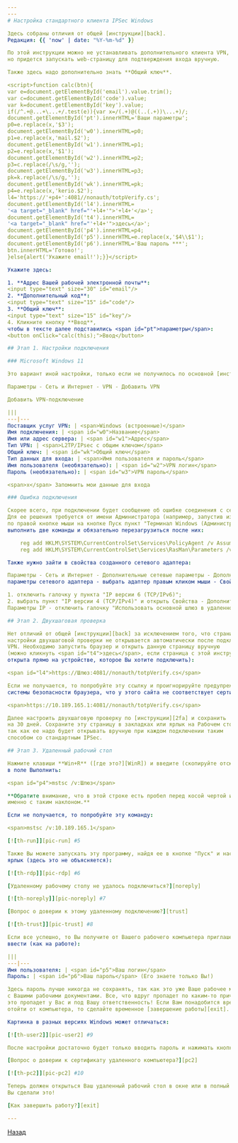 ```yaml
---
---
# Настройка стандартного клиента IPSec Windows

Здесь собраны отличия от общей [инструкции][back].  
Редакция: {{ 'now' | date: "%Y-%m-%d" }}

По этой инструкции можно не устанавливать дополнительного клиента VPN,
но придется запускать web-страницу для подтверждения входа вручную.

Также здесь надо дополнительно знать **Общий ключ**.

<script>function calc(btn){
var e=document.getElementById('email').value.trim();
var c=document.getElementById('code').value;
var k=document.getElementById('key').value;
if(/^.+@...+\...+/.test(e)){var x=/(.+)@((..(.+))\...+)/;
document.getElementById('pt').innerHTML='Ваши параметры';
p0=e.replace(x,'$3');
document.getElementById('w0').innerHTML=p0;
p1=e.replace(x,'mail.$2');
document.getElementById('w1').innerHTML=p1;
p2=e.replace(x,'$1');
document.getElementById('w2').innerHTML=p2;
p3=c.replace(/\s/g,'');
document.getElementById('w3').innerHTML=p3;
pk=k.replace(/\s/g,'');
document.getElementById('wk').innerHTML=pk;
p4=e.replace(x,'kerio.$2');
l4='https://'+p4+':4081//nonauth/totpVerify.cs';
document.getElementById('l4').innerHTML=
'<a target="_blank" href="'+l4+'">'+l4+'</a>';
document.getElementById('t4').innerHTML=
'<a target="_blank" href="'+l4+'">здесь</a>';
document.getElementById('p4').innerHTML=p4;
document.getElementById('p5').innerHTML=e.replace(x,'$4\\$1');
document.getElementById('p6').innerHTML='Ваш пароль ***';
btn.innerHTML='Готово!';
}else{alert('Укажите email!');}}</script>

Укажите здесь:

1. **Адрес Вашей рабочей электронной почты**:  
<input type="text" size="30" id="email"/>
2. **Дополнительный код**:  
<input type="text" size="15" id="code"/>
3. **Общий ключ**:  
<input type="text" size="15" id="key"/>
4. Кликните кнопку **Ввод**,
чтобы в тексте далее подставились <span id="pt">параметры</span>:  
<button onClick="calc(this);">Ввод</button>

## Этап 1. Настройки подключения

### Microsoft Windows 11

Это вариант иной настройки, только если не получилось по основной [инструкции][back].

Параметры - Сеть и Интернет - VPN - Добавить VPN

Добавить VPN-подключение

|||
---|---
Поставщик услуг VPN: | <span>Windows (встроенные)</span>
Имя подключения: | <span id="w0">Название</span>
Имя или адрес сервера: | <span id="w1">Адрес</span>
Тип VPN: | <span>L2TP/IPsec с общим ключом</span>
Общий ключ: | <span id="wk">Общий ключ</span>
Тип данных для входа: | <span>Имя пользователя и пароль</span>
Имя пользователя (необязательно): | <span id="w2">VPN логин</span>
Пароль (необязательно): | <span id="w3">VPN пароль</span>

<span>x</span> Запомнить мои данные для входа

### Ошибка подключения

Скорее всего, при подключении будет сообщение об ошибке соединения с сервером.
Для ее решения требуется от имени Администратора (например, запустив из меню
по правой кнопке мыши на кнопке Пуск пункт "Терминал Windows (Администратор)")
выполнить две команды и обязательно перезагрузиться после них:

    reg add HKLM\SYSTEM\CurrentControlSet\Services\PolicyAgent /v AssumeUDPEncapsulationContextOnSendRule /t REG_DWORD /d 0x2 /f
    reg add HKLM\SYSTEM\CurrentControlSet\Services\RasMan\Parameters /v ProhibitIpSec /t REG_DWORD /d 0x0 /f

Также нужно зайти в свойства созданного сетевого адаптера:

Параметры - Сеть и Интернет - Дополнительные сетевые параметры - Дополнительные
параметры сетевого адаптера - выбрать адаптер правым кликом мыши - Свойства - Сеть:

1. отключить галочку у пункта "IP версии 6 (TCP/IPv6)";
2. выбрать пункт "IP версии 4 (TCP/IPv4)" и открыть Свойства - Дополнительно... -
Параметры IP - отключить галочку "Использовать основной шлюз в удаленной сети".

## Этап 2. Двухшаговая проверка

Нет отличий от общей [инструкции][back] за исключением того, что страница
настройки двухшаговой проверки не открывается автоматически после подключения
VPN. Необходимо запустить браузер и открыть данную страницу вручную
(можно кликнуть <span id="t4">здесь</span>, если страница с этой инструкцией
открыта прямо на устройстве, которое Вы хотите подключить):

<span id="l4">https://Шлюз:4081//nonauth/totpVerify.cs</span>

Если не получается, то попробуйте эту ссылку и проигнорируйте предупреждения
системы безопасности браузера, что у этого сайта не соответствует сертификат:

<span>https://10.189.165.1:4081//nonauth/totpVerify.cs</span>

Далее настроить двухшаговую проверку по [инструкции][2fa] и сохранить
на 30 дней. Сохраните эту страницу в закладках или ярлык на Рабочем столе,
так как ее надо будет открывать вручную при каждом подключении таким
способом со стандартным IPSec.

## Этап 3. Удаленный рабочий стол

Нажмите клавиши **Win+R** ([где это?][WinR]) и введите (скопируйте отсюда)
в поле Выполнить:

<span id="p4">mstsc /v:Шлюз</span>

**Обратите внимание, что в этой строке есть пробел перед косой чертой и она
именно с таким наклоном.**

Если не получается, то попробуйте эту команду:

<span>mstsc /v:10.189.165.1</span>

[![th-run]][pic-run] #5

Также Вы можете запускать эту программу, найдя ее в кнопке "Пуск" и настроив
ярлык (здесь это не объясняется):

[![th-rdp]][pic-rdp] #6

[Удаленному рабочему столу не удалось подключиться?][noreply]

[![th-noreply]][pic-noreply] #7

[Вопрос о доверии к этому удаленному подключению?][trust]

[![th-trust]][pic-trust] #8

Если все успешно, то Вы получите от Вашего рабочего компьютера приглашение
ввести (как на работе):

|||
---|---
Имя пользователя: | <span id="p5">Ваш логин</span>
Пароль: | <span id="p6">Ваш пароль</span> (Его знаете только Вы!)

Здесь пароль лучше никогда не сохранять, так как это уже Ваше рабочее место
с Вашими рабочими документами. Все, что вдруг пропадет по каким-то причинам,
это пропадет у Вас и под Вашу ответственность! Если Вам понадобится временно
отойти от компьютера, то сделайте временное [завершение работы][exit].

Картинка в разных версиях Windows может отличаться:

[![th-user2]][pic-user2] #9

После настройки достаточно будет только вводить пароль и нажимать кнопку "ОК".

[Вопрос о доверии к сертификату удаленного компьютера?][pc2]

[![th-pc2]][pic-pc2] #10

Теперь должен открыться Ваш удаленный рабочий стол в окне или в полный экран.
Вы сделали это!

[Как завершить работу?][exit]

---
```


[Назад][back]

[2fa]: /vpn/2fa "Настройка двухшаговой проверки"
[WinR]: win-r "Где найти Win+R"
[back]: /vpn "Основная инструкция"

[th-run]: /assets/img/run_t.png
[pic-run]: /assets/img/run.png "Выполнить (кликните для увеличения)"
[th-rdp]: /assets/img/rdp_t.png
[pic-rdp]: /assets/img/rdp.png "Подключение к удаленному рабочему столу (кликните для увеличения)"
[th-noreply]: /assets/img/noreply_t.png
[pic-noreply]: /assets/img/noreply.png "Не удалось подключиться? (кликните для увеличения)"
[th-trust]: /assets/img/trust_t.png
[pic-trust]: /assets/img/trust.png "Вопрос о доверии (кликните для увеличения)"
[th-user2]: /assets/img/user2_t.png
[pic-user2]: /assets/img/user2.png "Введите учетные данные (кликните для увеличения)"
[th-pc2]: /assets/img/pc2_t.png
[pic-pc2]: /assets/img/pc2.png "Вопрос о доверии (кликните для увеличения)"
